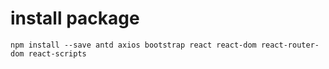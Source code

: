 # install package
```
npm install --save antd axios bootstrap react react-dom react-router-dom react-scripts
```

